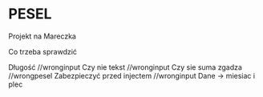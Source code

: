 # PESEL
Projekt na Mareczka


 Co trzeba sprawdzić

Długość //wronginput
Czy nie tekst  //wronginput
Czy sie suma zgadza //wrongpesel
Zabezpieczyć przed injectem //wronginput
Dane -> miesiac i plec
